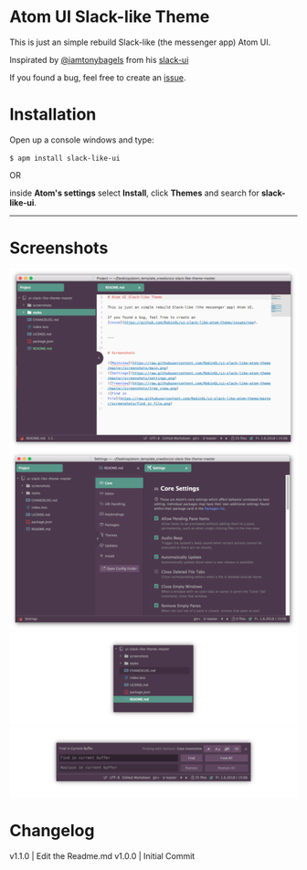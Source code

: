 # Atom UI Slack-like Theme

This is just an simple rebuild Slack-like (the messenger app) Atom UI.

Inspirated by [@iamtonybagels](http://www.twitter.com/iamtonybagels) from his [slack-ui](https://atom.io/themes/slack-ui)

If you found a bug, feel free to create an [issue](https://github.com/RobinGL/ui-slack-like-atom-theme/issues/new).

# Installation

Open up a console windows and type:

`$ apm install slack-like-ui`

OR

inside <b>Atom's settings</b> select <b>Install</b>, click <b>Themes</b> and search for <b>slack-like-ui</b>.

---


# Screenshots

![Mainview](https://raw.githubusercontent.com/RobinGL/ui-slack-like-atom-theme/master/screenshots/main.png)
![Settings](https://raw.githubusercontent.com/RobinGL/ui-slack-like-atom-theme/master/screenshots/settings.png)
![Treeview](https://raw.githubusercontent.com/RobinGL/ui-slack-like-atom-theme/master/screenshots/tree_view.png)
![Find in File](https://raw.githubusercontent.com/RobinGL/ui-slack-like-atom-theme/master/screenshots/find_in_file.png)

# Changelog

v1.1.0 | Edit the Readme.md
v1.0.0 | Initial Commit
